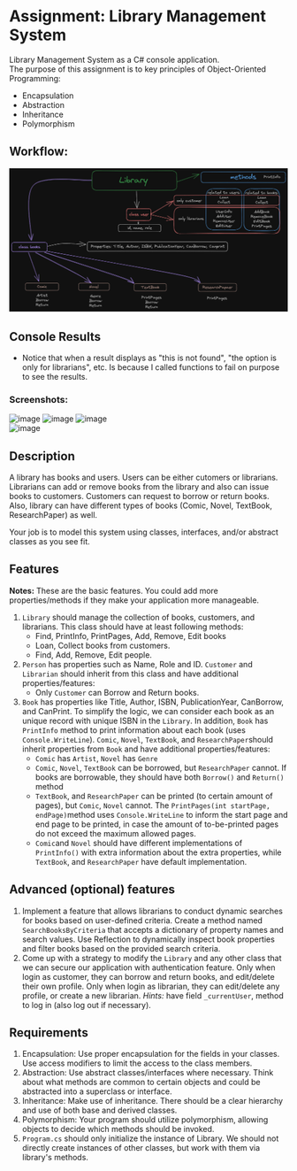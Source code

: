 # Assignment: Library Management System

Library Management System as a C# console application. <br>
The purpose of this assignment is to key principles of Object-Oriented Programming: <br>

- Encapsulation
- Abstraction
- Inheritance
- Polymorphism

## Workflow:

![Alt text](image.png)

## Console Results

- Notice that when a result displays as "this is not found", "the option is only for librarians", etc. Is because I called functions to fail on purpose to see the results.

### Screenshots:

![image](https://github.com/ericpastor/part0/assets/110885492/aa98cb67-dbb5-4f3b-861c-cc8bdc60d200)
![image](https://github.com/ericpastor/part0/assets/110885492/cd262163-b80c-4ddf-8aff-5f183ba28412)
![image](https://github.com/ericpastor/part0/assets/110885492/d8d20b70-4923-4b63-986d-9bdd2a63414f)<br>
![image](https://github.com/ericpastor/part0/assets/110885492/c025001c-ee71-4b94-9a2a-b796312547ca)

## Description

A library has books and users. Users can be either cutomers or librarians. Librarians can add or remove books from the library and also can issue books to customers. Customers can request to borrow or return books. Also, library can have different types of books (Comic, Novel, TextBook, ResearchPaper) as well.

Your job is to model this system using classes, interfaces, and/or abstract classes as you see fit.

## Features

**Notes:** These are the basic features. You could add more properties/methods if they make your application more manageable.

1. `Library` should manage the collection of books, customers, and librarians. This class should have at least following methods:
   - Find, PrintInfo, PrintPages, Add, Remove, Edit books
   - Loan, Collect books from customers.
   - Find, Add, Remove, Edit people.
2. `Person` has properties such as Name, Role and ID. `Customer` and `Librarian` should inherit from this class and have additional properties/features:
   - Only `Customer` can Borrow and Return books.
3. `Book` has properties like Title, Author, ISBN, PublicationYear, CanBorrow, and CanPrint. To simplify the logic, we can consider each book as an unique record with unique ISBN in the `Library`. In addition, `Book` has `PrintInfo` method to print information about each book (uses `Console.WriteLine`). `Comic`, `Novel`, `TextBook`, and `ResearchPaper`should inherit properties from `Book` and have additional properties/features:
   - `Comic` has `Artist`, `Novel` has `Genre`
   - `Comic`, `Novel`, `TextBook` can be borrowed, but `ResearchPaper` cannot. If books are borrowable, they should have both `Borrow()` and `Return()` method
   - `TextBook`, and `ResearchPaper` can be printed (to certain amount of pages), but `Comic`, `Novel` cannot. The `PrintPages(int startPage, endPage)`method uses `Console.WriteLine` to inform the start page and end page to be printed, in case the amount of to-be-printed pages do not exceed the maximum allowed pages.
   - `Comic`and `Novel` should have different implementations of `PrintInfo()` with extra information about the extra properties, while `TextBook`, and `ResearchPaper` have default implementation.

## Advanced (optional) features

1. Implement a feature that allows librarians to conduct dynamic searches for books based on user-defined criteria. Create a method named `SearchBooksByCriteria` that accepts a dictionary of property names and search values. Use Reflection to dynamically inspect book properties and filter books based on the provided search criteria.
2. Come up with a strategy to modify the `Library` and any other class that we can secure our application with authentication feature. Only when login as customer, they can borrow and return books, and edit/delete their own profile. Only when login as librarian, they can edit/delete any profile, or create a new librarian. _Hints:_ have field `_currentUser`, method to log in (also log out if necessary).

## Requirements

1. Encapsulation: Use proper encapsulation for the fields in your classes. Use access modifiers to limit the access to the class members.
2. Abstraction: Use abstract classes/interfaces where necessary. Think about what methods are common to certain objects and could be abstracted into a superclass or interface.
3. Inheritance: Make use of inheritance. There should be a clear hierarchy and use of both base and derived classes.
4. Polymorphism: Your program should utilize polymorphism, allowing objects to decide which methods should be invoked.
5. `Program.cs` should only initialize the instance of Library. We should not directly create instances of other classes, but work with them via library's methods.
